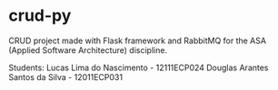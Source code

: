 # crud-py

CRUD project made with Flask framework and RabbitMQ for the ASA (Applied Software Architecture) discipline.

Students:
Lucas Lima do Nascimento - 12111ECP024
Douglas Arantes Santos da Silva - 12011ECP031
